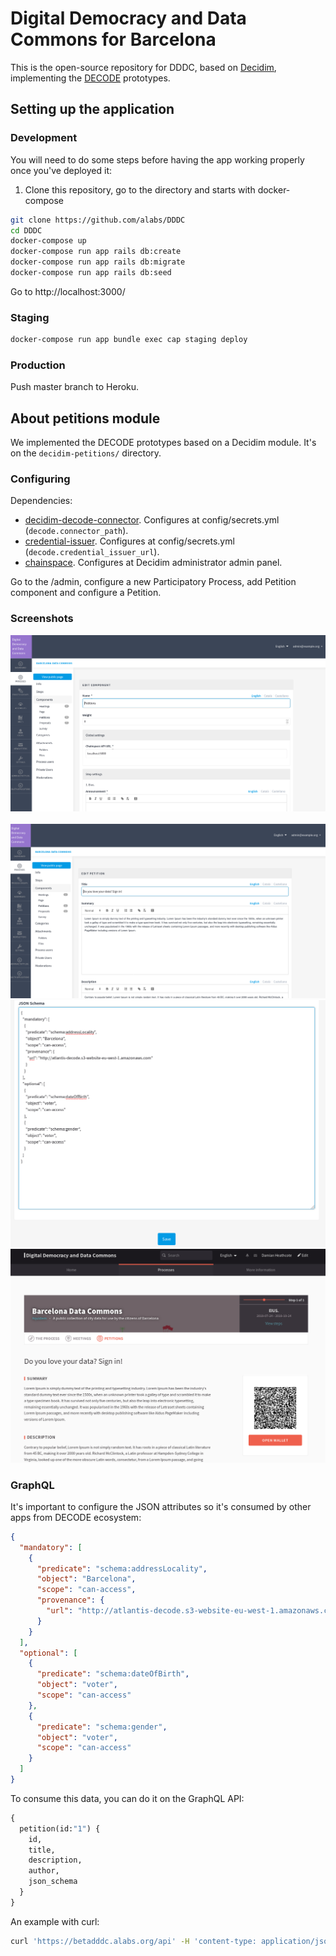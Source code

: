 # Digital Democracy and Data Commons for Barcelona

This is the open-source repository for DDDC, based on [Decidim](https://github.com/decidim/decidim),
implementing the [DECODE](https://decodeproject.eu/) prototypes.


## Setting up the application

### Development

You will need to do some steps before having the app working properly once you've deployed it:

1. Clone this repository, go to the directory and starts with docker-compose
```bash
git clone https://github.com/alabs/DDDC
cd DDDC
docker-compose up
docker-compose run app rails db:create
docker-compose run app rails db:migrate
docker-compose run app rails db:seed
```

Go to http://localhost:3000/

### Staging

```bash
docker-compose run app bundle exec cap staging deploy
```

### Production

Push master branch to Heroku.

## About petitions module

We implemented the DECODE prototypes based on a Decidim module. It's on the `decidim-petitions/` directory.

### Configuring

Dependencies:

* [decidim-decode-connector](https://github.com/DECODEproject/decidim-decode-connector). Configures at config/secrets.yml (`decode.connector_path`).
* [credential-issuer](https://github.com/DECODEproject/credential-issuer). Configures at config/secrets.yml (`decode.credential_issuer_url`).
* [chainspace](https://github.com/DECODEproject/decidim-pilot-infrastructure/). Configures at Decidim administrator admin panel.

Go to the /admin, configure a new Participatory Process, add Petition component and configure a Petition.

### Screenshots

![](docs/decode-petitions-01.png)
![](docs/decode-petitions-02.png)
![](docs/decode-petitions-03.png)
![](docs/decode-petitions-04.png)
![](docs/decode-petitions-05.png)

### GraphQL

It's important to configure the JSON attributes so it's consumed by other apps from DECODE ecosystem:

```json
{
  "mandatory": [
    {
      "predicate": "schema:addressLocality",
      "object": "Barcelona",
      "scope": "can-access",
      "provenance": {
        "url": "http://atlantis-decode.s3-website-eu-west-1.amazonaws.com"
      }
    }
  ],
  "optional": [
    {
      "predicate": "schema:dateOfBirth",
      "object": "voter",
      "scope": "can-access"
    },
    {
      "predicate": "schema:gender",
      "object": "voter",
      "scope": "can-access"
    }
  ]
}
```

To consume this data, you can do it on the GraphQL API:

```graphql
{
  petition(id:"1") {
    id,
    title,
    description,
    author,
    json_schema
  }
}
```

An example with curl:

```bash
curl 'https://betadddc.alabs.org/api' -H 'content-type: application/json'  --data '{"query":"{\n  petition(id:\"1\") {\n    id, \n    title,\n    description,\n    author,\n    json_schema \n  }\n}\n","variables":null,"operationName":null}'
```


